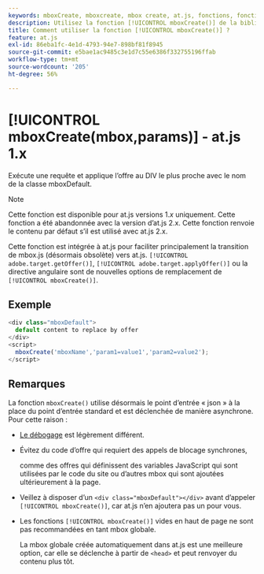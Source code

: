 ```yaml
---
keywords: mboxCreate, mboxcreate, mbox create, at.js, fonctions, fonction
description: Utilisez la fonction [!UICONTROL mboxCreate()] de la bibliothèque JavaScript  [!DNL Adobe Target] at.js pour appliquer des offres au DIV le plus proche avec le nom de classe mboxDefault. (at.js 1.x)
title: Comment utiliser la fonction [!UICONTROL mboxCreate()] ?
feature: at.js
exl-id: 86eba1fc-4e1d-4793-94e7-898bf81f8945
source-git-commit: e5bae1ac9485c3e1d7c55e6386f332755196ffab
workflow-type: tm+mt
source-wordcount: '205'
ht-degree: 56%

---
```


# [!UICONTROL mboxCreate(mbox,params)] - at.js 1.x

Exécute une requête et applique l’offre au DIV le plus proche avec le nom de la classe mboxDefault.

>[!NOTE]
>
>Cette fonction est disponible pour at.js versions 1.*x* uniquement. Cette fonction a été abandonnée avec la version d’at.js 2.x. Cette fonction renvoie le contenu par défaut s’il est utilisé avec at.js 2.x.

Cette fonction est intégrée à at.js pour faciliter principalement la transition de mbox.js (désormais obsolète) vers at.js. `[!UICONTROL adobe.target.getOffer()]`, `[!UICONTROL adobe.target.applyOffer()]` ou la directive angulaire sont de nouvelles options de remplacement de `[!UICONTROL mboxCreate()]`.

## Exemple

```javascript {line-numbers="true"}
<div class="mboxDefault"> 
  default content to replace by offer 
</div> 
<script> 
  mboxCreate('mboxName','param1=value1','param2=value2'); 
</script>
```

## Remarques

La fonction `mboxCreate()` utilise désormais le point d’entrée « json » à la place du point d’entrée standard et est déclenchée de manière asynchrone. Pour cette raison :

* [Le débogage](/help/dev/implement/client-side/target-debugging-atjs/target-debugging-atjs.md) est légèrement différent.
* Évitez du code d’offre qui requiert des appels de blocage synchrones,

  comme des offres qui définissent des variables JavaScript qui sont utilisées par le code du site ou d’autres mbox qui sont ajoutées ultérieurement à la page.

* Veillez à disposer d’un `<div class="mboxDefault"></div>` avant d’appeler `[!UICONTROL mboxCreate()]`, car at.js n’en ajoutera pas un pour vous.

* Les fonctions `[!UICONTROL mboxCreate()]` vides en haut de page ne sont pas recommandées en tant mbox globale.

  La mbox globale créée automatiquement dans at.js est une meilleure option, car elle se déclenche à partir de `<head>` et peut renvoyer du contenu plus tôt.
